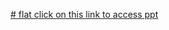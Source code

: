 [# flat click on this link to access ppt](https://docs.google.com/presentation/d/1ktJRtlAuh__654tugUOR9IeRPow5_vjb/edit?usp=share_link&ouid=110556564265291438038&rtpof=true&sd=true)
